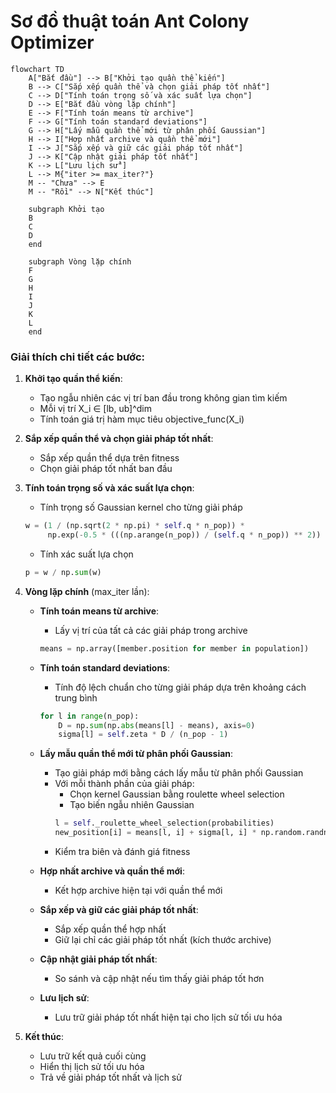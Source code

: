# Sơ đồ thuật toán Ant Colony Optimizer

```mermaid
flowchart TD
    A["Bắt đầu"] --> B["Khởi tạo quần thể kiến"]
    B --> C["Sắp xếp quần thể và chọn giải pháp tốt nhất"]
    C --> D["Tính toán trọng số và xác suất lựa chọn"]
    D --> E["Bắt đầu vòng lặp chính"]
    E --> F["Tính toán means từ archive"]
    F --> G["Tính toán standard deviations"]
    G --> H["Lấy mẫu quần thể mới từ phân phối Gaussian"]
    H --> I["Hợp nhất archive và quần thể mới"]
    I --> J["Sắp xếp và giữ các giải pháp tốt nhất"]
    J --> K["Cập nhật giải pháp tốt nhất"]
    K --> L["Lưu lịch sử"]
    L --> M{"iter >= max_iter?"}
    M -- "Chưa" --> E
    M -- "Rồi" --> N["Kết thúc"]
    
    subgraph Khởi tạo
    B
    C
    D
    end
    
    subgraph Vòng lặp chính
    F
    G
    H
    I
    J
    K
    L
    end
```

### Giải thích chi tiết các bước:

1. **Khởi tạo quần thể kiến**: 
   - Tạo ngẫu nhiên các vị trí ban đầu trong không gian tìm kiếm
   - Mỗi vị trí X_i ∈ [lb, ub]^dim
   - Tính toán giá trị hàm mục tiêu objective_func(X_i)

2. **Sắp xếp quần thể và chọn giải pháp tốt nhất**:
   - Sắp xếp quần thể dựa trên fitness
   - Chọn giải pháp tốt nhất ban đầu

3. **Tính toán trọng số và xác suất lựa chọn**:
   - Tính trọng số Gaussian kernel cho từng giải pháp
   ```python
   w = (1 / (np.sqrt(2 * np.pi) * self.q * n_pop)) * 
        np.exp(-0.5 * (((np.arange(n_pop)) / (self.q * n_pop)) ** 2))
   ```
   - Tính xác suất lựa chọn
   ```python
   p = w / np.sum(w)
   ```

4. **Vòng lặp chính** (max_iter lần):
   - **Tính toán means từ archive**:
     * Lấy vị trí của tất cả các giải pháp trong archive
     ```python
     means = np.array([member.position for member in population])
     ```

   - **Tính toán standard deviations**:
     * Tính độ lệch chuẩn cho từng giải pháp dựa trên khoảng cách trung bình
     ```python
     for l in range(n_pop):
         D = np.sum(np.abs(means[l] - means), axis=0)
         sigma[l] = self.zeta * D / (n_pop - 1)
     ```

   - **Lấy mẫu quần thể mới từ phân phối Gaussian**:
     * Tạo giải pháp mới bằng cách lấy mẫu từ phân phối Gaussian
     * Với mỗi thành phần của giải pháp:
       - Chọn kernel Gaussian bằng roulette wheel selection
       - Tạo biến ngẫu nhiên Gaussian
       ```python
       l = self._roulette_wheel_selection(probabilities)
       new_position[i] = means[l, i] + sigma[l, i] * np.random.randn()
       ```
     * Kiểm tra biên và đánh giá fitness

   - **Hợp nhất archive và quần thể mới**:
     * Kết hợp archive hiện tại với quần thể mới

   - **Sắp xếp và giữ các giải pháp tốt nhất**:
     * Sắp xếp quần thể hợp nhất
     * Giữ lại chỉ các giải pháp tốt nhất (kích thước archive)

   - **Cập nhật giải pháp tốt nhất**:
     * So sánh và cập nhật nếu tìm thấy giải pháp tốt hơn

   - **Lưu lịch sử**:
     * Lưu trữ giải pháp tốt nhất hiện tại cho lịch sử tối ưu hóa

5. **Kết thúc**:
   - Lưu trữ kết quả cuối cùng
   - Hiển thị lịch sử tối ưu hóa
   - Trả về giải pháp tốt nhất và lịch sử
